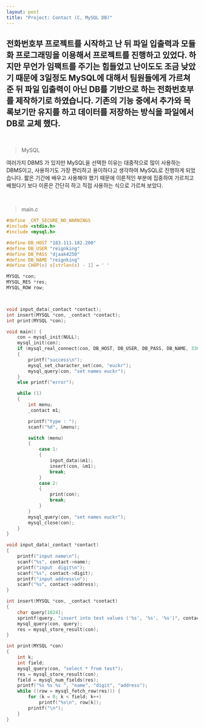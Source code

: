 ```yaml
---
layout: post
title: "Project: Contact (C, MySQL DB)"
---
```


전화번호부 프로젝트를 시작하고 난 뒤 파일 입출력과 모듈화 프로그래밍을 이용해서 프로젝트를
진행하고 있었다. 하지만 무언가 임팩트를 주기는 힘들었고 난이도도 조금 낮았기 때문에 3일정도
MySQL에 대해서 팀원들에게 가르쳐준 뒤 파일 입출력이 아닌 DB를 기반으로 하는 전화번호부를 제작하기로
하였습니다. 기존의 기능 중에서 추가와 목록보기만 유지를 하고 데이터를 저장하는 방식을 파일에서 DB로
교체 했다.
---
<br>

> MySQL

여러가지 DBMS 가 있지만 MySQL을 선택한 이유는 대중적으로 많이 사용하는 DBMS이고, 사용하기도 가장 편리하고
용이하다고 생각하여 MySQL로 진행하게 되었습니다. 짧은 기간에 배우고 사용해야 했기 때문에 이론적인 부분에
집중하여 가르치고 배웠다기 보다 이론은 간단히 하고 직접 사용하는 식으로 가르쳐 보았다.

<br>


> main.c

```c
#define _CRT_SECURE_NO_WARNINGS
#include <stdio.h>
#include <mysql.h>

#define DB_HOST "183.111.182.200"
#define DB_USER "reignking"
#define DB_PASS "djaak4250"
#define DB_NAME "reignking"
#define CHOP(x) x[strlen(x) - 1] = ' '

MYSQL *con;
MYSQL_RES *res;
MYSQL_ROW row;



void input_data(_contact *contact);
int insert(MYSQL *con, _contact *contact);
int print(MYSQL *con);

void main() {
	con = mysql_init(NULL);
	mysql_init(con);
	if (mysql_real_connect(con, DB_HOST, DB_USER, DB_PASS, DB_NAME, 3306, NULL, 0))
	{
		printf("success\n");
		mysql_set_character_set(con, "euckr");
		mysql_query(con, "set names euckr");
	}
	else printf("error");

	while (1)
	{
		int menu;
		_contact m1;

		printf("type : ");
		scanf("%d", &menu);

		switch (menu)
		{
			case 1:
			{
				input_data(&m1);
				insert(con, &m1);
				break;
			}
			case 2:
			{
				print(con);
				break;
			}
		}
		mysql_query(con, "set names euckr");
		mysql_close(con);
	}
}

void input_data(_contact *contact)
{
	printf("input name\n");
	scanf("%s", contact->name);
	printf("input  digit\n");
	scanf("%s", contact->digit);
	printf("input address\n");
	scanf("%s", contact->address);
}

int insert(MYSQL *con, _contact *contact)
{
	char query[1024];
	sprintf(query, "insert into test values ('%s', '%s', '%s')", contact->name, contact->digit, contact->address);
	mysql_query(con, query);
	res = mysql_store_result(con);
}

int print(MYSQL *con)
{
	int k;
	int field;
	mysql_query(con, "select * from test");
	res = mysql_store_result(con);
	field = mysql_num_fields(res);
	printf("%s %s %s ", "name", "digit", "address");
	while ((row = mysql_fetch_row(res))) {
		for (k = 0; k < field; k++)
			printf("%s\n", row[k]);
		printf("\n");
	}
}
```
